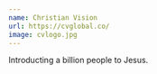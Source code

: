 ```yaml
---
name: Christian Vision
url: https://cvglobal.co/
image: cvlogo.jpg
---
```

Introducting a billion people to Jesus.
